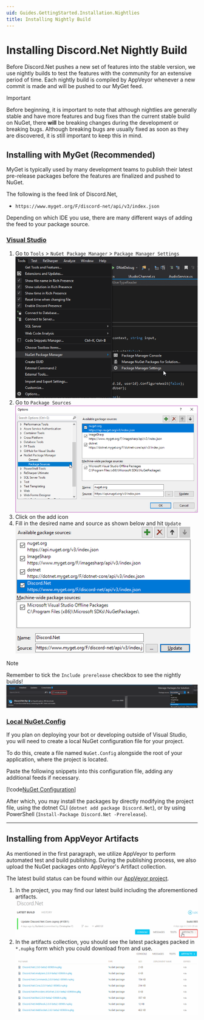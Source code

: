 ```yaml
---
uid: Guides.GettingStarted.Installation.Nightlies
title: Installing Nightly Build
---
```


# Installing Discord.Net Nightly Build

Before Discord.Net pushes a new set of features into the stable
version, we use nightly builds to test the features with the
community for an extensive period of time. Each nightly build is
compiled by AppVeyor whenever a new commit is made and will be pushed
to our MyGet feed.

> [!IMPORTANT]
> Before beginning, it is important to note that although nightlies
> are generally stable and have more features and bug fixes than
> the current stable build on NuGet, there **will** be breaking
> changes during the development or breaking bugs. Although breaking
> bugs are usually fixed as soon as they are discovered, it is still
> important to keep this in mind.

## Installing with MyGet (Recommended)

MyGet is typically used by many development teams to publish their
latest pre-release packages before the features are finalized and
pushed to NuGet.

The following is the feed link of Discord.Net,

* `https://www.myget.org/F/discord-net/api/v3/index.json`

Depending on which IDE you use, there are many different ways of
adding the feed to your package source.

### [Visual Studio](#tab/vs)

1. Go to `Tools` > `NuGet Package Manager` > `Package Manager Settings`
    ![VS](images/nightlies-vs-step1.png)
2. Go to `Package Sources`
    ![Package Sources](images/nightlies-vs-step2.png)
3. Click on the add icon
4. Fill in the desired name and source as shown below and hit `Update`
    ![Add Source](images/nightlies-vs-step4.png)

> [!NOTE]
> Remember to tick the `Include prerelease` checkbox to see the
> nightly builds!
> ![Checkbox](images/nightlies-vs-note.png)

### [Local NuGet.Config](#tab/local-nuget-config)

If you plan on deploying your bot or developing outside of Visual
Studio, you will need to create a local NuGet configuration file for
your project.

To do this, create a file named `NuGet.Config` alongside the root of
your application, where the project is located.

Paste the following snippets into this configuration file, adding any
additional feeds if necessary.

[!code[NuGet Configuration](samples/nuget.config)]

After which, you may install the packages by directly modifying the
project file, using the dotnet CLI (`dotnet add package Discord.Net`),
or by using PowerShell (`Install-Package Discord.Net -Prerelease`).

***

## Installing from AppVeyor Artifacts

As mentioned in the first paragraph, we utilize AppVeyor to perform
automated test and build publishing. During the publishing process,
we also upload the NuGet packages onto AppVeyor's Artifact collection.

The latest build status can be found within our [AppVeyor project].

[AppVeyor project]: https://ci.appveyor.com/project/rogueexception/discord-net

1. In the project, you may find our latest build including the
 aforementioned artifacts.
    ![Artifacts](images/appveyor-artifacts.png)
2. In the artifacts collection, you should see the latest packages
 packed in `*.nupkg` form which you could download from and use.
    ![NuPkgs](images/appveyor-nupkg.png)
